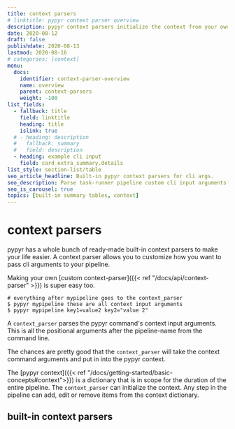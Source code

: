 ```yaml
---
title: context parsers
# linktitle: pypyr context parser overview
description: pypyr context parsers initialize the context from your own custom cli input arguments.
date: 2020-08-12
draft: false
publishdate: 2020-08-13
lastmod: 2020-08-16
# categories: [context]
menu:
  docs:
    identifier: context-parser-overview
    name: overview
    parent: context-parsers
    weight: -100
list_fields:
  - fallback: title
    field: linktitle
    heading: title
    islink: true
  # - heading: description
  #   fallback: summary
  #   field: description
  - heading: example cli input
    field: card_extra_summary.details
list_style: section-list/table
seo_article_headline: Built-in pypyr context parsers for cli args.
seo_description: Parse task-runner pipeline custom cli input arguments as key-value pairs, comma delimited values, simple strings & more.
seo_is_carousel: true
topics: [built-in summary tables, context]
---
```

# context parsers
pypyr has a whole bunch of ready-made built-in context parsers to make your 
life easier. A context parser allows you to customize how you want to pass cli 
arguments to your pipeline.

Making your own [custom context-parser]({{< ref "/docs/api/context-parser" >}}) 
is super easy too.

```fish
# everything after mypipeline goes to the context_parser
$ pypyr mypipeline these are all context input arguments
$ pypyr mypipeline key1=value2 key2="value 2"
```

A `context_parser` parses the pypyr command's context input arguments.
This is all the positional arguments after the pipeline-name from the
command line.

The chances are pretty good that the `context_parser` will take the
context command arguments and put in into the pypyr context.

The [pypyr context]({{< ref "/docs/getting-started/basic-concepts#context">}}) 
is a dictionary that is in scope for the duration of the entire pipeline. The 
`context_parser` can initialize the context. Any step in the pipeline can add, 
edit or remove items from the context dictionary.

## built-in context parsers